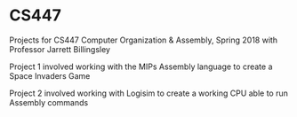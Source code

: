 # CS447

Projects for CS447 Computer Organization & Assembly, Spring 2018 with Professor Jarrett Billingsley

Project 1 involved working with the MIPs Assembly language to create a Space Invaders Game

Project 2 involved working with Logisim to create a working CPU able to run Assembly commands